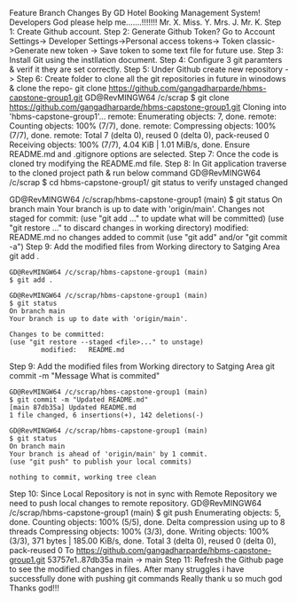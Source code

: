 Feature Branch Changes By GD
Hotel Booking Management System!
Developers
God please help me.......!!!!!!!
Mr. X.
Miss. Y.
Mrs. J.
Mr. K.
Step 1: Create Github account. Step 2: Generate Github Token? Go to Account Settings-> Developer Settings->Personal access tokens-> Token classic->Generate new token -> Save token to some text file for future use. Step 3: Install Git using the instllation document. Step 4: Configure 3 git paramters & verif it they are set correctly. Step 5: Under Github create new repository -> Step 6: Create folder to clone all the git repositories in future in winodows & clone the repo- git clone https://github.com/gangadharparde/hbms-capstone-group1.git GD@RevMINGW64 /c/scrap $ git clone https://github.com/gangadharparde/hbms-capstone-group1.git Cloning into 'hbms-capstone-group1'... remote: Enumerating objects: 7, done. remote: Counting objects: 100% (7/7), done. remote: Compressing objects: 100% (7/7), done. remote: Total 7 (delta 0), reused 0 (delta 0), pack-reused 0 Receiving objects: 100% (7/7), 4.04 KiB | 1.01 MiB/s, done. Ensure README.md and .gitignore options are selected. Step 7: Once the code is cloned try modifying the README.md file. Step 8: In Git application traverse to the cloned project path & run below command GD@RevMINGW64 /c/scrap $ cd hbms-capstone-group1/ git status to verify unstaged changed

GD@RevMINGW64 /c/scrap/hbms-capstone-group1 (main)
$ git status
On branch main
Your branch is up to date with 'origin/main'.
Changes not staged for commit:
  (use "git add <file>..." to update what will be committed)
  (use "git restore <file>..." to discard changes in working directory)
    modified:   README.md
no changes added to commit (use "git add" and/or "git commit -a")
Step 9: Add the modified files from Working directory to Satging Area git add .

    GD@RevMINGW64 /c/scrap/hbms-capstone-group1 (main)
    $ git add .

    GD@RevMINGW64 /c/scrap/hbms-capstone-group1 (main)
    $ git status
    On branch main
    Your branch is up to date with 'origin/main'.

    Changes to be committed:
    (use "git restore --staged <file>..." to unstage)
            modified:   README.md
Step 9: Add the modified files from Working directory to Satging Area git commit -m "Message What is commited"

    GD@RevMINGW64 /c/scrap/hbms-capstone-group1 (main)
    $ git commit -m "Updated README.md"
    [main 87db35a] Updated README.md
    1 file changed, 6 insertions(+), 142 deletions(-)

    GD@RevMINGW64 /c/scrap/hbms-capstone-group1 (main)
    $ git status
    On branch main
    Your branch is ahead of 'origin/main' by 1 commit.
    (use "git push" to publish your local commits)

    nothing to commit, working tree clean
Step 10: Since Local Repository is not in sync with Remote Repository we need to push local changes to remote repository. GD@RevMINGW64 /c/scrap/hbms-capstone-group1 (main) $ git push Enumerating objects: 5, done. Counting objects: 100% (5/5), done. Delta compression using up to 8 threads Compressing objects: 100% (3/3), done. Writing objects: 100% (3/3), 371 bytes | 185.00 KiB/s, done. Total 3 (delta 0), reused 0 (delta 0), pack-reused 0 To https://github.com/gangadharparde/hbms-capstone-group1.git 53757e1..87db35a main -> main Step 11: Refresh the Github page to see the modified changes in files.
After many struggles i have successfully done with pushing git commands
Really thank u so much god 
Thanks god!!!
